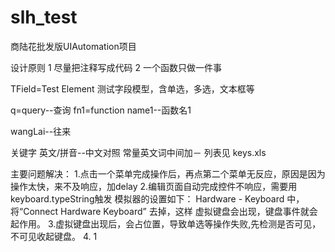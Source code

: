 # slh_test
商陆花批发版UIAutomation项目

设计原则
1 尽量把注释写成代码
2 一个函数只做一件事

TField=Test Element 测试字段模型，含单选，多选，文本框等

q=query--查询
fn1=function name1--函数名1

wangLai--往来

关键字 英文/拼音--中文对照 常量英文词中间加－ 列表见 keys.xls

主要问题解决：
1.点击一个菜单完成操作后，再点第二个菜单无反应，原因是因为操作太快，来不及响应，加delay
2.编辑页面自动完成控件不响应，需要用keyboard.typeString触发
  模拟器的设置如下： Hardware - Keyboard 中，将“Connect Hardware Keyboard” 去掉，这样 虚拟键盘会出现，键盘事件就会起作用。
3.虚拟键盘出现后，会占位置，导致单选等操作失败,先检测是否可见，不可见收起键盘。
4.
1


